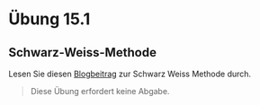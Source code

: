 # Übung 15.1 #

## Schwarz-Weiss-Methode ##

Lesen Sie diesen [Blogbeitrag](https://offline.ch/blog/schwarz-weiss-designmethode) zur Schwarz Weiss Methode durch.

> Diese Übung erfordert keine Abgabe.